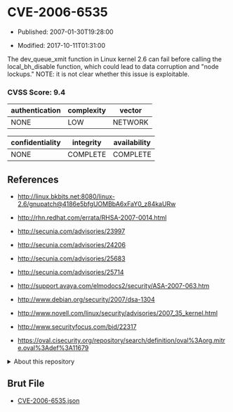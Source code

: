 # CVE-2006-6535

- Published: 2007-01-30T19:28:00

- Modified: 2017-10-11T01:31:00

The dev_queue_xmit function in Linux kernel 2.6 can fail before calling the local_bh_disable function, which could lead to data corruption and "node lockups."  NOTE: it is not clear whether this issue is exploitable.

### CVSS Score: **9.4**

| authentication | complexity | vector |
| --- | --- | --- |
| NONE | LOW | NETWORK |

| confidentiality | integrity | availability |
| --- | --- | --- |
| NONE | COMPLETE | COMPLETE |

## References

* http://linux.bkbits.net:8080/linux-2.6/gnupatch@4186e5bfgUOMBbA6xFaY0_z84kaURw

* http://rhn.redhat.com/errata/RHSA-2007-0014.html

* http://secunia.com/advisories/23997

* http://secunia.com/advisories/24206

* http://secunia.com/advisories/25683

* http://secunia.com/advisories/25714

* http://support.avaya.com/elmodocs2/security/ASA-2007-063.htm

* http://www.debian.org/security/2007/dsa-1304

* http://www.novell.com/linux/security/advisories/2007_35_kernel.html

* http://www.securityfocus.com/bid/22317

* https://oval.cisecurity.org/repository/search/definition/oval%3Aorg.mitre.oval%3Adef%3A11679

<details>
<summary>About this repository</summary> 

  This repository is part of the project [Live Hack CVE](https://github.com/Live-Hack-CVE). Main website can be found [www.live-hack.org](https://www.live-hack.org) 
  
  Made by [Sn0wAlice](https://github.com/Sn0wAlice) for the people that care about security and need to have a feed of the latest CVEs. Hope you enjoy it, don't forget to star the repo and follow me on [Twitter](https://twitter.com/Sn0wAlice) and [Github](https://github.com/Sn0wAlice). And that is my [personnal website](https://www.alice-snow.me/)

  - [Home Page](https://github.com/Live-Hack-CVE)
  - [Framework](https://github.com/Live-Hack-CVE/cve-framework)
  - [CVE database](https://github.com/Live-Hack-CVE/full_database)
  - [Changelog](https://github.com/Live-Hack-CVE/Changelog)
</details>

## Brut File

* [CVE-2006-6535.json](https://raw.githubusercontent.com/Live-Hack-CVE/full_database/main/cves/2006/CVE-2006-6535.json)

